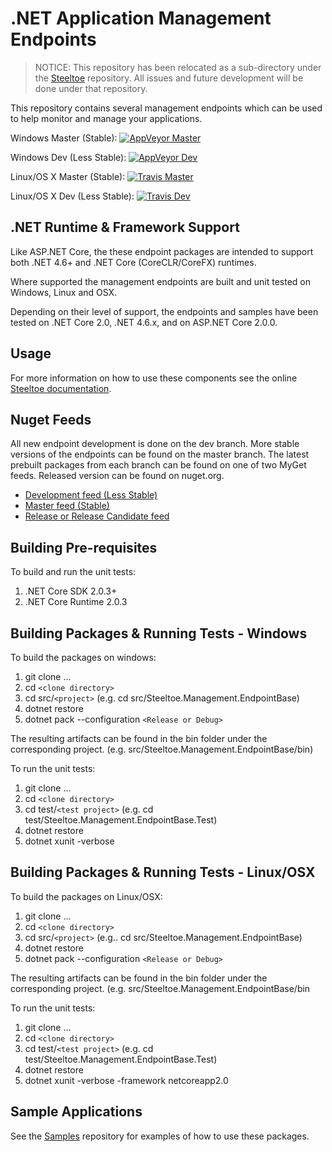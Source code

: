 # .NET Application Management Endpoints

> NOTICE: This repository has been relocated as a sub-directory under the [Steeltoe](https://github.com/SteeltoeOSS/steeltoe) repository. All issues and future development will be done under that repository.

This repository contains several management endpoints which can be used to help monitor and manage your applications.

Windows Master (Stable): [![AppVeyor Master](https://ci.appveyor.com/api/projects/status/bvv4ukorhxtx7mkk/branch/master?svg=true)](https://ci.appveyor.com/project/steeltoe/management/branch/master)

Windows Dev (Less Stable): [![AppVeyor Dev](https://ci.appveyor.com/api/projects/status/bvv4ukorhxtx7mkk/branch/dev?svg=true)](https://ci.appveyor.com/project/steeltoe/management/branch/dev)

Linux/OS X Master (Stable): [![Travis Master](https://travis-ci.org/SteeltoeOSS/Management.svg?branch=master)](https://travis-ci.org/SteeltoeOSS/Management)

Linux/OS X Dev (Less Stable):  [![Travis Dev](https://travis-ci.org/SteeltoeOSS/Management.svg?branch=dev)](https://travis-ci.org/SteeltoeOSS/Management)

## .NET Runtime & Framework Support

Like ASP.NET Core, the these endpoint packages are intended to support both .NET 4.6+ and .NET Core (CoreCLR/CoreFX) runtimes.

Where supported the management endpoints are built and unit tested on Windows, Linux and OSX.

Depending on their level of support, the endpoints and samples have been tested on .NET Core 2.0, .NET 4.6.x, and on ASP.NET Core 2.0.0.

## Usage

For more information on how to use these components see the online [Steeltoe documentation](https://steeltoe.io/).

## Nuget Feeds

All new endpoint development is done on the dev branch. More stable versions of the endpoints can be found on the master branch. The latest prebuilt packages from each branch can be found on one of two MyGet feeds. Released version can be found on nuget.org.

- [Development feed (Less Stable)](https://www.myget.org/gallery/steeltoedev)
- [Master feed (Stable)](https://www.myget.org/gallery/steeltoemaster)
- [Release or Release Candidate feed](https://www.nuget.org/)

## Building Pre-requisites

To build and run the unit tests:

1. .NET Core SDK 2.0.3+
1. .NET Core Runtime 2.0.3

## Building Packages & Running Tests - Windows

To build the packages on windows:

1. git clone ...
1. cd `<clone directory>`
1. cd src/`<project>` (e.g. cd src/Steeltoe.Management.EndpointBase)
1. dotnet restore
1. dotnet pack --configuration `<Release or Debug>`

The resulting artifacts can be found in the bin folder under the corresponding project. (e.g. src/Steeltoe.Management.EndpointBase/bin)

To run the unit tests:

1. git clone ...
1. cd `<clone directory>`
1. cd test/`<test project>` (e.g. cd test/Steeltoe.Management.EndpointBase.Test)
1. dotnet restore
1. dotnet xunit -verbose

## Building Packages & Running Tests - Linux/OSX

To build the packages on Linux/OSX:

1. git clone ...
1. cd `<clone directory>`
1. cd src/`<project>` (e.g.. cd src/Steeltoe.Management.EndpointBase)
1. dotnet restore
1. dotnet pack --configuration `<Release or Debug>`

The resulting artifacts can be found in the bin folder under the corresponding project. (e.g. src/Steeltoe.Management.EndpointBase/bin

To run the unit tests:

1. git clone ...
1. cd `<clone directory>`
1. cd test/`<test project>` (e.g. cd test/Steeltoe.Management.EndpointBase.Test)
1. dotnet restore
1. dotnet xunit -verbose -framework netcoreapp2.0

## Sample Applications

See the [Samples](https://github.com/SteeltoeOSS/Samples) repository for examples of how to use these packages.
